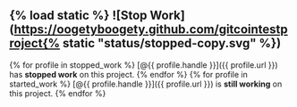{% load static %}
![Stop Work](https://oogetyboogety.github.com/gitcointestproject{% static "status/stopped-copy.svg" %})
--------------------

{% for profile in stopped_work %} 
[@{{ profile.handle }}]({{ profile.url }}) has __stopped work__ on this project.
{% endfor %}
{% for profile in started_work %} 
[@{{ profile.handle }}]({{ profile.url }}) is __still working__ on this project.
{% endfor %}
